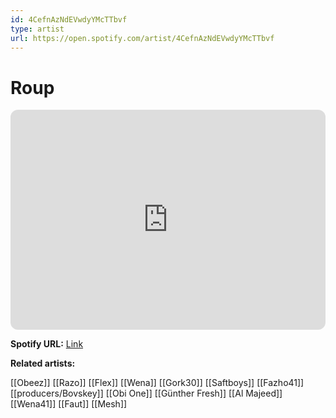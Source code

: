 ```yaml
---
id: 4CefnAzNdEVwdyYMcTTbvf
type: artist
url: https://open.spotify.com/artist/4CefnAzNdEVwdyYMcTTbvf
---
```

# Roup

<iframe style="border-radius:12px" src="https://open.spotify.com/embed/artist/4CefnAzNdEVwdyYMcTTbvf" width="100%" height="352" frameBorder="0" allowfullscreen="" allow="autoplay; clipboard-write; encrypted-media; fullscreen; picture-in-picture" loading="lazy"></iframe>

**Spotify URL:** [Link](https://open.spotify.com/artist/4CefnAzNdEVwdyYMcTTbvf)

**Related artists:**

[[Obeez]]
[[Razo]]
[[Flex]]
[[Wena]]
[[Gork30]]
[[Saftboys]]
[[Fazho41]]
[[producers/Bovskey]]
[[Obi One]]
[[Günther Fresh]]
[[Al Majeed]]
[[Wena41]]
[[Faut]]
[[Mesh]]
